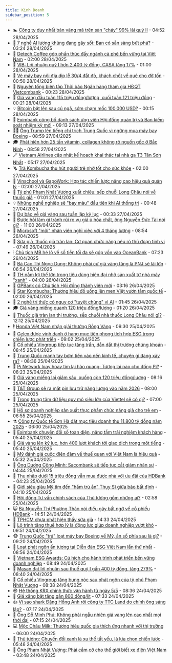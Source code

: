 ```yaml
---
title: Kinh Doanh
sidebar_position: 5
---
```


<!-- dantri-kinh-doanh:START -->
- 🏊 [Công ty duy nhất bán vàng mã trên sàn &quot;cháy&quot; 99% lãi quý II](https://dantri.com.vn/kinh-doanh/cong-ty-duy-nhat-ban-vang-ma-tren-san-chay-99-lai-quy-ii-20250428080054117.htm) - 04:52 28/04/2025
- 🦆 [7 nghề AI lương khủng đang gây sốt: Bạn có sẵn sàng bứt phá?](https://dantri.com.vn/kinh-doanh/7-nghe-ai-luong-khung-dang-gay-sot-ban-co-san-sang-but-pha-20250426144224771.htm) - 03:24 28/04/2025
- 🦄 [Detech Coffee góp phần thúc đẩy ngành cà phê bền vững tại Việt Nam](https://dantri.com.vn/kinh-doanh/detech-coffee-gop-phan-thuc-day-nganh-ca-phe-ben-vung-tai-viet-nam-20250427110514859.htm) - 02:00 28/04/2025
- 🌝 [VIB: Lợi nhuận quý I hơn 2.400 tỷ đồng, CASA tăng 17%](https://dantri.com.vn/kinh-doanh/vib-loi-nhuan-quy-i-hon-2400-ty-dong-casa-tang-17-20250427215944793.htm) - 01:00 28/04/2025
- 💃 [Vé máy bay nội địa dịp lễ 30/4 đắt đỏ, khách chốt về quê cho đỡ tốn](https://dantri.com.vn/kinh-doanh/ve-may-bay-noi-dia-dip-le-304-dat-do-khach-chot-ve-que-cho-do-ton-20250426004027356.htm) - 00:50 28/04/2025
- 🦏 [Nguyên tổng biên tập Thời báo Ngân hàng tham gia HĐQT Vietcombank](https://dantri.com.vn/kinh-doanh/nguyen-tong-bien-tap-thoi-bao-ngan-hang-tham-gia-hdqt-vietcombank-20250428004344406.htm) - 00:23 28/04/2025
- 🦩 [Giá vàng đầu tuần 115 triệu đồng/lượng, cuối tuần 121 triệu đồng](https://dantri.com.vn/kinh-doanh/gia-vang-dau-tuan-115-trieu-dongluong-cuoi-tuan-121-trieu-dong-20250428071341712.htm) - 00:21 28/04/2025
- 💡 [Bitcoin bật lên sau cú ngã, sớm chạm mốc 100.000 USD?](https://dantri.com.vn/kinh-doanh/bitcoin-bat-len-sau-cu-nga-som-cham-moc-100000-usd-20250428004437705.htm) - 00:15 28/04/2025
- 🌊 [Eximbank công bố danh sách ứng viên Hội đồng quản trị và Ban kiểm soát nhiệm kỳ mới](https://dantri.com.vn/kinh-doanh/eximbank-cong-bo-danh-sach-ung-vien-hoi-dong-quan-tri-va-ban-kiem-soat-nhiem-ky-moi-20250427135922966.htm) - 09:13 27/04/2025
- 🧑‍💻 [Ông Trump lên tiếng chỉ trích Trung Quốc vì ngừng mua máy bay Boeing](https://dantri.com.vn/kinh-doanh/ong-trump-len-tieng-chi-trich-trung-quoc-vi-ngung-mua-may-bay-boeing-20250426195851927.htm) - 08:59 27/04/2025
- 🎓 [Phát hiện hơn 25 tấn vitamin, collagen không rõ nguồn gốc ở Bắc Ninh](https://dantri.com.vn/kinh-doanh/phat-hien-hon-25-tan-vitamin-collagen-khong-ro-nguon-goc-o-bac-ninh-20250427110049334.htm) - 08:58 27/04/2025
- 🪄 [Vietnam Airlines cập nhật kế hoạch khai thác tại nhà ga T3 Tân Sơn Nhất](https://dantri.com.vn/kinh-doanh/vietnam-airlines-cap-nhat-ke-hoach-khai-thac-tai-nha-ga-t3-tan-son-nhat-20250427114101625.htm) - 05:17 27/04/2025
- 🪜 [Trà Kombucha thu hút người trẻ nhờ tốt cho sức khỏe](https://dantri.com.vn/kinh-doanh/tra-kombucha-thu-hut-nguoi-tre-nho-tot-cho-suc-khoe-20250427074422815.htm) - 02:00 27/04/2025
- 🦄 [Vinschool và GapoWork: Hợp tác chiến lược nâng cao hiệu quả quản lý](https://dantri.com.vn/kinh-doanh/vinschool-va-gapowork-hop-tac-chien-luoc-nang-cao-hieu-qua-quan-ly-20250426202531340.htm) - 02:00 27/04/2025
- 💯 [Tỷ phú Phạm Nhật Vượng xuất chiêu; sếp chuỗi Long Châu nói về thuốc giả](https://dantri.com.vn/kinh-doanh/ty-phu-pham-nhat-vuong-xuat-chieu-sep-chuoi-long-chau-noi-ve-thuoc-gia-20250427074209617.htm) - 01:01 27/04/2025
- 💡 [Những nghề nghiệp sẽ &quot;bay màu&quot; đầu tiên khi AI thống trị](https://dantri.com.vn/kinh-doanh/nhung-nghe-nghiep-se-bay-mau-dau-tien-khi-ai-thong-tri-20250426160058436.htm) - 00:48 27/04/2025
- 🧰 [Dự báo về giá vàng sau tuần lập kỷ lục](https://dantri.com.vn/kinh-doanh/du-bao-ve-gia-vang-sau-tuan-lap-ky-luc-20250427002600224.htm) - 00:33 27/04/2025
- 🎊 [Được hỏi làm gì tránh rủi ro vụ giá ủ hóa chất, ông Nguyễn Đức Tài nói gì?](https://dantri.com.vn/kinh-doanh/duoc-hoi-lam-gi-tranh-rui-ro-vu-gia-u-hoa-chat-ong-nguyen-duc-tai-noi-gi-20250426171738415.htm) - 11:00 26/04/2025
- 🔭 [Microsoft &quot;mời&quot; nhân viên nghỉ việc với 4 tháng lương](https://dantri.com.vn/kinh-doanh/microsoft-moi-nhan-vien-nghi-viec-voi-4-thang-luong-20250426150737522.htm) - 08:54 26/04/2025
- 💼 [Sữa giả, thuốc giả tràn lan: Cơ quan chức năng nêu rõ thủ đoạn tinh vi](https://dantri.com.vn/kinh-doanh/sua-gia-thuoc-gia-tran-lan-co-quan-chuc-nang-neu-ro-thu-doan-tinh-vi-20250426143737492.htm) - 07:49 26/04/2025
- 🕯 [Chủ tịch MB hé lộ về số tiền tối đa sẽ góp vốn vào OceanBank](https://dantri.com.vn/kinh-doanh/chu-tich-mb-he-lo-ve-so-tien-toi-da-se-gop-von-vao-oceanbank-20250426103741716.htm) - 07:23 26/04/2025
- 🫣 [Bà Cao Thị Ngọc Dung: Không phải cứ giá vàng tăng là PNJ sẽ lãi lớn](https://dantri.com.vn/kinh-doanh/ba-cao-thi-ngoc-dung-khong-phai-cu-gia-vang-tang-la-pnj-se-lai-lon-20250426115551712.htm) - 06:54 26/04/2025
- 🤠 [TH nắm lợi thế lớn trong tiêu dùng hiện đại nhờ sản xuất từ nhà máy &quot;xanh&quot;](https://dantri.com.vn/kinh-doanh/th-nam-loi-the-lon-trong-tieu-dung-hien-dai-nho-san-xuat-tu-nha-may-xanh-20250426092558659.htm) - 04:00 26/04/2025
- 🌈 [GPBank có Chủ tịch Hội đồng thành viên mới](https://dantri.com.vn/kinh-doanh/gpbank-co-chu-tich-hoi-dong-thanh-vien-moi-20250426095848536.htm) - 03:16 26/04/2025
- 🦅 [Star Kombucha: Thương hiệu đồ uống lên men Việt vươn tầm quốc tế](https://dantri.com.vn/kinh-doanh/star-kombucha-thuong-hieu-do-uong-len-men-viet-vuon-tam-quoc-te-20250424121721026.htm) - 02:00 26/04/2025
- 🌁 [2  nghề trí thức có nguy cơ &quot;tuyệt chủng&quot; vì AI](https://dantri.com.vn/kinh-doanh/2-nghe-tri-thuc-co-nguy-co-tuyet-chung-vi-ai-20250425221305937.htm) - 01:45 26/04/2025
- 🎓 [Giá vàng miếng quanh 120 triệu đồng/lượng](https://dantri.com.vn/kinh-doanh/gia-vang-mieng-quanh-120-trieu-dongluong-20250426005315941.htm) - 01:20 26/04/2025
- 📝 [Thuốc giả tràn lan thị trường, sếp chuỗi nhà thuốc Long Châu nói gì?](https://dantri.com.vn/kinh-doanh/thuoc-gia-tran-lan-thi-truong-sep-chuoi-nha-thuoc-long-chau-noi-gi-20250425180138094.htm) - 12:12 25/04/2025
- 🕴 [Honda Việt Nam nhận giải thưởng Rồng Vàng](https://dantri.com.vn/kinh-doanh/honda-viet-nam-nhan-giai-thuong-rong-vang-20250425161505158.htm) - 09:30 25/04/2025
- 🧰 [Gelex được vinh danh ở hạng mục tiên phong tích hợp ESG trong chiến lược phát triển](https://dantri.com.vn/kinh-doanh/gelex-duoc-vinh-danh-o-hang-muc-tien-phong-tich-hop-esg-trong-chien-luoc-phat-trien-20250425155639862.htm) - 09:02 25/04/2025
- 🤖 [Cổ phiếu Vingroup tiếp tục tăng trần, dẫn dắt thị trường chứng khoán](https://dantri.com.vn/kinh-doanh/co-phieu-vingroup-tiep-tuc-tang-tran-dan-dat-thi-truong-chung-khoan-20250425153605494.htm) - 08:45 25/04/2025
- 🤠 [Trung Quốc mạnh tay bơm tiền vào nền kinh tế, chuyện gì đang xảy ra?](https://dantri.com.vn/kinh-doanh/trung-quoc-manh-tay-bom-tien-vao-nen-kinh-te-chuyen-gi-dang-xay-ra-20250425153247894.htm) - 08:36 25/04/2025
- 🌮 [Pi Network loay hoay tìm lại hào quang: Tương lai nào cho đồng Pi?](https://dantri.com.vn/kinh-doanh/pi-network-loay-hoay-tim-lai-hao-quang-tuong-lai-nao-cho-dong-pi-20250425114731456.htm) - 08:23 25/04/2025
- 🦄 [Giá vàng miếng lại giảm sâu, xuống còn 120 triệu đồng/lượng](https://dantri.com.vn/kinh-doanh/gia-vang-mieng-lai-giam-sau-xuong-con-120-trieu-dongluong-20250425071016374.htm) - 08:16 25/04/2025
- 👺 [T&amp;T Group sẽ ra mắt pin lưu trữ năng lượng vào năm 2026](https://dantri.com.vn/kinh-doanh/tt-group-se-ra-mat-pin-luu-tru-nang-luong-vao-nam-2026-20250425141758995.htm) - 08:00 25/04/2025
- 🤗 [Trong trung tâm dữ liệu quy mô siêu lớn của Viettel sẽ có gì?](https://dantri.com.vn/kinh-doanh/trong-trung-tam-du-lieu-quy-mo-sieu-lon-cua-viettel-se-co-gi-20250425120735981.htm) - 07:00 25/04/2025
- 💪 [Hồ sơ doanh nghiệp sản xuất thực phẩm chức năng giả cho trẻ em](https://dantri.com.vn/kinh-doanh/ho-so-doanh-nghiep-san-xuat-thuc-pham-chuc-nang-gia-cho-tre-em-20250425125618751.htm) - 06:55 25/04/2025
- ⚗️ [Công ty Quốc tế Sơn Hà đặt mục tiêu doanh thu 11.800 tỷ đồng năm 2025](https://dantri.com.vn/kinh-doanh/cong-ty-quoc-te-son-ha-dat-muc-tieu-doanh-thu-11800-ty-dong-nam-2025-20250425120313895.htm) - 06:00 25/04/2025
- 🧠 [Eximbank chuyển đổi số toàn diện, nâng tầm trải nghiệm khách hàng](https://dantri.com.vn/kinh-doanh/eximbank-chuyen-doi-so-toan-dien-nang-tam-trai-nghiem-khach-hang-20250425115410004.htm) - 05:40 25/04/2025
- 🗽 [Giá vàng lên kỷ lục, hơn 400 lượt khách tới giao dịch trong một tiếng](https://dantri.com.vn/kinh-doanh/gia-vang-len-ky-luc-hon-400-luot-khach-toi-giao-dich-trong-mot-tieng-20250425114239634.htm) - 05:40 25/04/2025
- 🫣 [Mỹ đánh giá cuộc điện đàm về thuế quan với Việt Nam là hiệu quả](https://dantri.com.vn/kinh-doanh/my-danh-gia-cuoc-dien-dam-ve-thue-quan-voi-viet-nam-la-hieu-qua-20250425115801286.htm) - 05:32 25/04/2025
- 🫣 [Ông Dương Công Minh: Sacombank sẽ tiếp tục cắt giảm nhân sự](https://dantri.com.vn/kinh-doanh/ong-duong-cong-minh-sacombank-se-tiep-tuc-cat-giam-nhan-su-20250425112624157.htm) - 04:44 25/04/2025
- 🫣 [Thu nhập dưới 15 triệu đồng vẫn mua được nhà với ưu đãi của HDBank](https://dantri.com.vn/kinh-doanh/thu-nhap-duoi-15-trieu-dong-van-mua-duoc-nha-voi-uu-dai-cua-hdbank-20250425104845081.htm) - 04:23 25/04/2025
- 💂 [Giới siêu giàu Mỹ tìm đến &quot;hầm trú ẩn&quot; Thụy Sĩ giữa bão bất định](https://dantri.com.vn/kinh-doanh/gioi-sieu-giau-my-tim-den-ham-tru-an-thuy-si-giua-bao-bat-dinh-20250420082844484.htm) - 04:10 25/04/2025
- 💫 [Hội đồng Tư vấn chính sách của Thủ tướng gồm những ai?](https://dantri.com.vn/kinh-doanh/hoi-dong-tu-van-chinh-sach-cua-thu-tuong-gom-nhung-ai-20250425090112556.htm) - 02:58 25/04/2025
- 😺 [Bà Nguyễn Thị Phương Thảo nói điều gây bất ngờ về cổ phiếu HDBank](https://dantri.com.vn/kinh-doanh/ba-nguyen-thi-phuong-thao-noi-dieu-gay-bat-ngo-ve-co-phieu-hdbank-20250424115439871.htm) - 14:51 24/04/2025
- 🦆 [TPHCM chưa phát hiện thấy sữa giả](https://dantri.com.vn/kinh-doanh/tphcm-chua-phat-hien-thay-sua-gia-20250424172613131.htm) - 14:33 24/04/2025
- 👀 [Lộ trình tăng thuế hợp lý là động lực giúp doanh nghiệp vượt khó](https://dantri.com.vn/kinh-doanh/lo-trinh-tang-thue-hop-ly-la-dong-luc-giup-doanh-nghiep-vuot-kho-20250422192146056.htm) - 09:51 24/04/2025
- 🐵 [Trung Quốc &quot;trả&quot; loạt máy bay Boeing về Mỹ, ẩn số phía sau là gì?](https://dantri.com.vn/kinh-doanh/trung-quoc-tra-loat-may-bay-boeing-ve-my-an-so-phia-sau-la-gi-20250421200245333.htm) - 09:20 24/04/2025
- 🤖 [Loạt phát ngôn ấn tượng tại Diễn đàn ESG Việt Nam lần thứ nhất](https://dantri.com.vn/kinh-doanh/loat-phat-ngon-an-tuong-tai-dien-dan-esg-viet-nam-lan-thu-nhat-20250424125144558.htm) - 08:56 24/04/2025
- 💂 [Vietnam ESG Awards: Cú hích cho hành trình phát triển bền vững doanh nghiệp](https://dantri.com.vn/kinh-doanh/vietnam-esg-awards-cu-hich-cho-hanh-trinh-phat-trien-ben-vung-doanh-nghiep-20250424095547172.htm) - 08:49 24/04/2025
- 🦆 [Masan đạt lợi nhuận sau thuế quý I gần 400 tỷ đồng, tăng 279%](https://dantri.com.vn/kinh-doanh/masan-dat-loi-nhuan-sau-thue-quy-i-gan-400-ty-dong-tang-279-20250424151119352.htm) - 08:40 24/04/2025
- 🦅 [Cổ phiếu Vingroup tăng bung nóc sau phát ngôn của tỷ phú Phạm Nhật Vượng](https://dantri.com.vn/kinh-doanh/co-phieu-vingroup-tang-bung-noc-sau-phat-ngon-cua-ty-phu-pham-nhat-vuong-20250424151924660.htm) - 08:38 24/04/2025
- 😎 [Hệ thống KRX chính thức vận hành từ ngày 5/5](https://dantri.com.vn/kinh-doanh/he-thong-krx-chinh-thuc-van-hanh-tu-ngay-55-20250424144532178.htm) - 08:36 24/04/2025
- 🐎 [Giá xăng bật tăng gần 800 đồng/lít](https://dantri.com.vn/kinh-doanh/gia-xang-bat-tang-gan-800-donglit-20250424142948826.htm) - 07:33 24/04/2025
- 👍 [Vì sao shark Đặng Hồng Anh rời công ty TTC Land do chính ông sáng lập?](https://dantri.com.vn/kinh-doanh/vi-sao-shark-dang-hong-anh-roi-cong-ty-ttc-land-do-chinh-ong-sang-lap-20250424122035293.htm) - 07:17 24/04/2025
- 🦒 [Ông Đỗ Minh Phú: Không phải ngẫu nhiên giá vàng lên cao nhất mọi thời đại](https://dantri.com.vn/kinh-doanh/ong-do-minh-phu-khong-phai-ngau-nhien-gia-vang-len-cao-nhat-moi-thoi-dai-20250424121729900.htm) - 07:15 24/04/2025
- 💻 [Mộc Châu Milk: Thương hiệu quốc gia thích ứng nhanh với thị trường](https://dantri.com.vn/kinh-doanh/moc-chau-milk-thuong-hieu-quoc-gia-thich-ung-nhanh-voi-thi-truong-20250424114141955.htm) - 06:00 24/04/2025
- 👺 [Thủ tướng: Chuyển đổi xanh là xu thế tất yếu, là lựa chọn chiến lược](https://dantri.com.vn/kinh-doanh/thu-tuong-chuyen-doi-xanh-la-xu-the-tat-yeu-la-lua-chon-chien-luoc-20250424113823373.htm) - 05:46 24/04/2025
- 🧐 [Ông Phạm Nhật Vượng: Phải cắm cờ cho thế giới biết xe điện Việt Nam](https://dantri.com.vn/kinh-doanh/ong-pham-nhat-vuong-phai-cam-co-cho-the-gioi-biet-xe-dien-viet-nam-20250424104335276.htm) - 03:48 24/04/2025<!-- dantri-kinh-doanh:END -->
